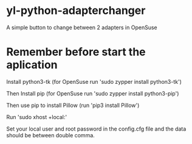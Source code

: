 # yl-python-adapterchanger
A simple button to change between 2 adapters in OpenSuse

# Remember before start the aplication
Install python3-tk (for OpenSuse run 'sudo zypper install python3-tk')

Then Install pip (for OpenSuse run 'sudo zypper install python3-pip')

Then use pip to install Pillow (run 'pip3 install Pillow')

Run 'sudo xhost +local:'

Set your local user and root password in the config.cfg file and the data should be between double comma.





